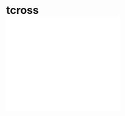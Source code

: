 # tcross

<!DOCTYPE html>
<html>

<head>
  <meta charset="utf-8">
  <meta name="generator" content="Google Web Designer 5.1.1.0611">
  <meta name="template" content="Banner 3.0.0">
  <meta name="environment" content="gwd-dv360">
  <meta name="viewport" content="width=device-width, initial-scale=1.0">
  <link href="gwdpage_style.css" rel="stylesheet" data-version="12" data-exports-type="gwd-page">
  <link href="gwdpagedeck_style.css" rel="stylesheet" data-version="12" data-exports-type="gwd-pagedeck">
  <link href="gwdgooglead_style.css" rel="stylesheet" data-version="5" data-exports-type="gwd-google-ad">
  <link href="gwdimage_style.css" rel="stylesheet" data-version="12" data-exports-type="gwd-image">
  <link href="gwdtaparea_style.css" rel="stylesheet" data-version="6" data-exports-type="gwd-taparea">
  <link href="gwdvideo_style.css" rel="stylesheet" data-version="16" data-exports-type="gwd-video">
  <style type="text/css" id="gwd-lightbox-style">
    .gwd-lightbox {
      overflow: hidden;
    }
  </style>
  <style type="text/css" id="gwd-text-style">
    p {
      margin: 0px;
    }
    h1 {
      margin: 0px;
    }
    h2 {
      margin: 0px;
    }
    h3 {
      margin: 0px;
    }
  </style>
  <style type="text/css">
    html, body {
      width: 100%;
      height: 100%;
      margin: 0px;
    }
    .gwd-page-container {
      position: relative;
      width: 100%;
      height: 100%;
    }
    .gwd-page-content {
      background-color: transparent;
      transform: perspective(1400px) matrix3d(1, 0, 0, 0, 0, 1, 0, 0, 0, 0, 1, 0, 0, 0, 0, 1);
      transform-style: preserve-3d;
      position: absolute;
    }
    .gwd-page-wrapper {
      background-color: rgb(255, 255, 255);
      position: absolute;
      transform: translateZ(0px);
    }
    .gwd-page-size {
      width: 300px;
      height: 250px;
    }
    @keyframes gwd-gen-4un6gwdanimation_gwd-keyframes {
      0% {
        transform: translate3d(207px, 131px, 0px) scale3d(0.3, 0.3, 0.3);
        animation-timing-function: linear;
      }
      96% {
        transform: translate3d(207px, 131px, 0px) scale3d(0.3, 0.3, 0.3);
        animation-timing-function: linear;
      }
      100% {
        transform: translate3d(-105px, 131px, 0px) scale3d(0.3, 0.3, 0.3);
        animation-timing-function: linear;
      }
    }
    #page1.gwd-play-animation .gwd-gen-4un6gwdanimation {
      animation: gwd-gen-4un6gwdanimation_gwd-keyframes 5s linear 0s 1 normal forwards running;
    }
    @keyframes gwd-gen-1onrgwdanimation_gwd-keyframes {
      0% {
        transform: translate3d(0px, -5px, 0px);
        animation-timing-function: linear;
      }
      96.6102% {
        transform: translate3d(0px, -5px, 0px);
        animation-timing-function: linear;
      }
      100% {
        transform: translate3d(0px, -67px, 0px);
        animation-timing-function: linear;
      }
    }
    #page1.gwd-play-animation .gwd-gen-1onrgwdanimation {
      animation: gwd-gen-1onrgwdanimation_gwd-keyframes 5.9s linear 0s 1 normal forwards running;
    }
    .gwd-image-1b9m {
      display: block;
      height: 1000px;
      left: -245px;
      position: absolute;
      top: -514px;
      width: 1000px;
      transform-style: preserve-3d;
    }
    .gwd-image-15kp {
      display: block;
      height: 75px;
      left: 15px;
      position: absolute;
      top: 243px;
      width: 273px;
      transform-origin: 136.5px 37.6552px 0px;
      transform-style: preserve-3d;
    }
    .gwd-taparea-b4u7 {
      display: block;
      position: absolute;
      width: 269px;
      height: 74px;
      transform-origin: 134.5px 37px 0px;
      left: 11px;
      top: 178px;
    }
    .gwd-video-4rrl {
      display: block;
      height: 250px;
      left: 1px;
      position: absolute;
      top: 0px;
      width: 300px;
    }
    @keyframes gwd-gen-1estgwdanimation_gwd-keyframes {
      0% {
        transform: translate3d(0px, 0px, 0px);
        animation-timing-function: linear;
      }
      97.9592% {
        transform: translate3d(0px, 0px, 0px);
        animation-timing-function: linear;
      }
      100% {
        transform: translate3d(-342px, 0px, 0px);
        animation-timing-function: linear;
      }
    }
    #page1.gwd-play-animation .gwd-gen-1estgwdanimation {
      animation: gwd-gen-1estgwdanimation_gwd-keyframes 4.9s linear 0s 1 normal forwards running;
    }
  </style>
  <script data-source="googbase_min.js" data-version="4" data-exports-type="googbase" src="googbase_min.js"></script>
  <script data-source="gwd_webcomponents_min.js" data-version="6" data-exports-type="gwd_webcomponents" src="gwd_webcomponents_min.js"></script>
  <script data-source="gwdpage_min.js" data-version="12" data-exports-type="gwd-page" src="gwdpage_min.js"></script>
  <script data-source="gwdpagedeck_min.js" data-version="12" data-exports-type="gwd-pagedeck" src="gwdpagedeck_min.js"></script>
  <script data-source="https://s0.2mdn.net/ads/studio/Enabler.js" data-exports-type="gwd-google-ad" src="https://s0.2mdn.net/ads/studio/Enabler.js"></script>
  <script data-source="gwdgooglead_min.js" data-version="5" data-exports-type="gwd-google-ad" src="gwdgooglead_min.js"></script>
  <script data-source="gwdimage_min.js" data-version="12" data-exports-type="gwd-image" src="gwdimage_min.js"></script>
  <script data-source="gwdtaparea_min.js" data-version="6" data-exports-type="gwd-taparea" src="gwdtaparea_min.js"></script>
  <script data-source="gwdvideo_min.js" data-version="16" data-exports-type="gwd-video" src="gwdvideo_min.js"></script>
  <script type="text/javascript" gwd-events="support" src="gwd-events-support.1.0.js"></script>
  <script type="text/javascript" gwd-events="handlers">
    gwd.auto_Gwd_taparea_1Action = function(event) {
      // GWD Predefined Function
      gwd.actions.gwdGoogleAd.exit('gwd-ad', 'search flights', 'https://www.cheapflights.co.za/flights-to-Durban/', true, true, 'page1');
    };
    gwd.auto_Gwd_taparea_1Action1 = function(event) {
      // GWD Predefined Function
      gwd.actions.gwdGoogleAd.exit('gwd-ad', '#cheapflighttodurban', 'https://www.cheapflights.co.za/flights-to-Durban/', true, true, 'page1');
    };
  </script>
  <script type="text/javascript" gwd-events="registration">
    // Support code for event handling in Google Web Designer
     // This script block is auto-generated. Please do not edit!
    gwd.actions.events.registerEventHandlers = function(event) {
      gwd.actions.events.addHandler('gwd-taparea_1', 'action', gwd.auto_Gwd_taparea_1Action, false);
      gwd.actions.events.addHandler('gwd-taparea_1', 'action', gwd.auto_Gwd_taparea_1Action1, false);
    };
    gwd.actions.events.deregisterEventHandlers = function(event) {
      gwd.actions.events.removeHandler('gwd-taparea_1', 'action', gwd.auto_Gwd_taparea_1Action, false);
      gwd.actions.events.removeHandler('gwd-taparea_1', 'action', gwd.auto_Gwd_taparea_1Action1, false);
    };
    document.addEventListener("DOMContentLoaded", gwd.actions.events.registerEventHandlers);
    document.addEventListener("unload", gwd.actions.events.deregisterEventHandlers);
  </script>
</head>

<body>
  <gwd-google-ad id="gwd-ad" polite-load="">
    <gwd-metric-configuration>
      <gwd-metric-event source="gwd-taparea_1" event="tapareaexit" metric="" exit="Exit"></gwd-metric-event>
    </gwd-metric-configuration>
    <gwd-pagedeck class="gwd-page-container" id="pagedeck">
      <gwd-page id="page1" class="gwd-page-wrapper gwd-page-size gwd-lightbox" data-gwd-width="300px" data-gwd-height="250px">
        <div class="gwd-page-content gwd-page-size">
          <gwd-image id="cheapflights_durban" source="assets/cheapflights durban.png" scaling="stretch" class="gwd-image-1b9m gwd-gen-4un6gwdanimation"></gwd-image>
          <gwd-image id="searchflights" source="assets/button.png" scaling="stretch" class="gwd-image-15kp gwd-gen-1onrgwdanimation"></gwd-image>
          <gwd-taparea id="gwd-taparea_1" class="gwd-taparea-b4u7"></gwd-taparea>
          <gwd-video id="gwd-video_1" muted="" controls="" sources="assets/cheapflights video_v2.mp4" class="gwd-video-4rrl gwd-gen-1estgwdanimation" autoplay=""></gwd-video>
        </div>
      </gwd-page>
    </gwd-pagedeck>
    <gwd-exit metric="search flights" url="https://www.cheapflights.co.za/flights-to-Durban/"></gwd-exit>
    <gwd-exit metric="#cheapflighttodurban" url="https://www.cheapflights.co.za/flights-to-Durban/"></gwd-exit>
  </gwd-google-ad>
  <script type="text/javascript" id="gwd-init-code">
    (function() {
      var gwdAd = document.getElementById('gwd-ad');

      /**
       * Handles the DOMContentLoaded event. The DOMContentLoaded event is
       * fired when the document has been completely loaded and parsed.
       */
      function handleDomContentLoaded(event) {

      }

      /**
       * Handles the WebComponentsReady event. This event is fired when all
       * custom elements have been registered and upgraded.
       */
      function handleWebComponentsReady(event) {
        // Start the Ad lifecycle.
        setTimeout(function() {
          gwdAd.initAd();
        }, 0);
      }

      /**
       * Handles the event that is dispatched after the Ad has been
       * initialized and before the default page of the Ad is shown.
       */
      function handleAdInitialized(event) {}

      window.addEventListener('DOMContentLoaded',
        handleDomContentLoaded, false);
      window.addEventListener('WebComponentsReady',
        handleWebComponentsReady, false);
      window.addEventListener('adinitialized',
        handleAdInitialized, false);
    })();
  </script>
</body>

</html>
